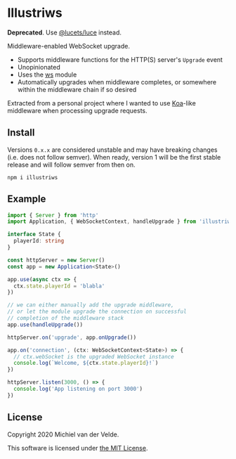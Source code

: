 # Illustriws

**Deprecated**. Use [@lucets/luce](https://github.com/lucets/luce) instead.

Middleware-enabled WebSocket upgrade.

* Supports middleware functions for the HTTP(S) server's `Upgrade` event
* Unopinionated
* Uses the [ws](https://github.com/websockets/ws) module
* Automatically upgrades when middleware completes, or somewhere within the
  middleware chain if so desired

Extracted from a personal project where I wanted to use
[Koa](https://github.com/koajs/koa)-like middleware when processing upgrade
requests.

## Install

Versions `0.x.x` are considered unstable and may have breaking changes (i.e. does
not follow semver). When ready, version 1 will be the first stable release and
will follow semver from then on.

```
npm i illustriws
```

## Example

```ts
import { Server } from 'http'
import Application, { WebSocketContext, handleUpgrade } from 'illustriws'

interface State {
  playerId: string
}

const httpServer = new Server()
const app = new Application<State>()

app.use(async ctx => {
  ctx.state.playerId = 'blabla'
})

// we can either manually add the upgrade middleware,
// or let the module upgrade the connection on successful
// completion of the middleware stack
app.use(handleUpgrade())

httpServer.on('upgrade', app.onUpgrade())

app.on('connection', (ctx: WebSocketContext<State>) => {
  // ctx.webSocket is the upgraded WebSocket instance
  console.log(`Welcome, ${ctx.state.playerId}!`)
})

httpServer.listen(3000, () => {
  console.log('App listening on port 3000')
})
```

## License

Copyright 2020 Michiel van der Velde.

This software is licensed under [the MIT License](LICENSE).
